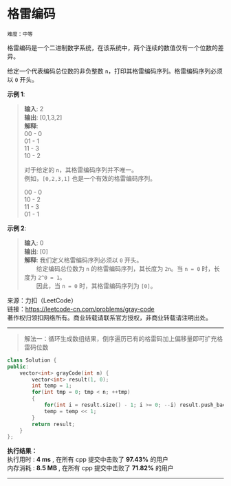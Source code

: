 # 格雷编码 #  
`难度：中等` 

格雷编码是一个二进制数字系统，在该系统中，两个连续的数值仅有一个位数的差异。  

给定一个代表编码总位数的非负整数 `n`，打印其格雷编码序列。格雷编码序列必须以 `0` 开头。  

**示例 1**:   
>**输入**: 2   
>**输出**: [0,1,3,2]  
>**解释**:   
>00 - 0  
>01 - 1  
>11 - 3  
>10 - 2  
>  
>对于给定的 `n`，其格雷编码序列并不唯一。  
>例如，`[0,2,3,1]` 也是一个有效的格雷编码序列。  
>  
>00 - 0  
>10 - 2  
>11 - 3  
>01 - 1  

**示例 2**:   
>**输入**: 0   
>**输出**: [0]  
>**解释**: 我们定义格雷编码序列必须以 `0` 开头。  
>&emsp;&emsp;给定编码总位数为 `n` 的格雷编码序列，其长度为 `2n`。当 `n = 0` 时，长度为 `2^0 = 1`。  
>&emsp;&emsp;因此，当 `n = 0` 时，其格雷编码序列为 `[0]`。

来源：力扣（LeetCode）  
链接：https://leetcode-cn.com/problems/gray-code  
著作权归领扣网络所有。商业转载请联系官方授权，非商业转载请注明出处。  

---  
>解法一：循环生成数组结果，倒序遍历已有的格雷码加上偏移量即可扩充格雷码位数  

```C++
class Solution {
public:
    vector<int> grayCode(int n) {
        vector<int> result(1, 0);
        int temp = 1;
        for(int tmp = 0; tmp < n; ++tmp)
        {
            for(int i = result.size() - 1; i >= 0; --i) result.push_back(result[i] + temp);
            temp = temp << 1;
        }
        return result;
    }
};
```  

**执行结果：**  
执行用时 : **4 ms** , 在所有 cpp 提交中击败了 **97.43%** 的用户  
内存消耗 : **8.5 MB** , 在所有 cpp 提交中击败了 **71.82%** 的用户  

---  